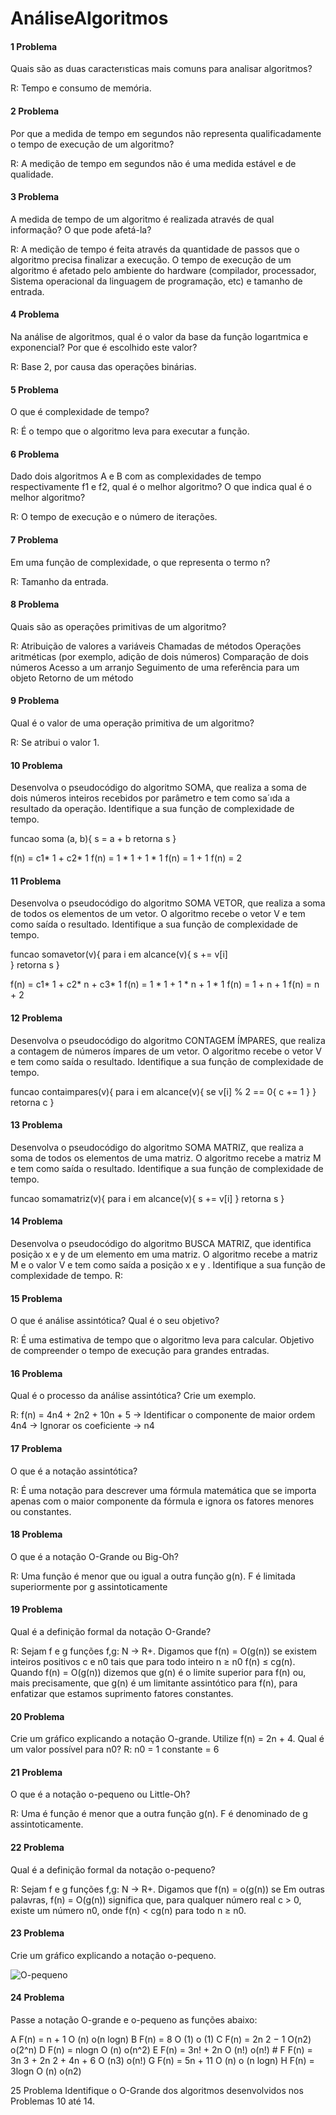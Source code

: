 # AnáliseAlgoritmos

#### 1 Problema
Quais são as duas caracterısticas mais comuns para analisar algoritmos? 

R: Tempo e consumo de memória.

#### 2 Problema 
Por que a medida de tempo em segundos não representa qualificadamente o tempo de execução de um algoritmo? 

R: A medição de tempo em segundos não é uma medida estável e de qualidade.

#### 3 Problema 
A medida de tempo de um algoritmo é realizada através de qual informação? O que pode afetá-la? 

R: A medição de tempo é feita através da quantidade de passos que o algoritmo precisa finalizar a execução. O tempo de execução de um algoritmo é afetado pelo ambiente do hardware (compilador, processador, Sistema operacional da linguagem de programação, etc) e tamanho de entrada.

#### 4 Problema 
Na análise de algoritmos, qual é o valor da base da função logarıtmica e exponencial? Por que é escolhido este valor?

R: Base 2, por causa das operações binárias.

#### 5 Problema 
O que é complexidade de tempo? 

R: É o tempo que o algoritmo leva para executar a função.

#### 6 Problema 
Dado dois algoritmos A e B com as complexidades de tempo respectivamente f1 e f2, qual é o melhor algoritmo? O que indica qual é o melhor algoritmo?

R: O tempo de execução e o número de iterações. 


#### 7 Problema 
Em uma função de complexidade, o que representa o termo n? 

R: Tamanho  da entrada. 

#### 8 Problema 
Quais são as operações primitivas de um algoritmo?

R: 
Atribuição de valores a variáveis 
Chamadas de métodos 
Operações aritméticas (por exemplo, adição de dois números) 
Comparação de dois números 
Acesso a um arranjo 
Seguimento de uma referência para um objeto 
Retorno de um método
 
#### 9 Problema 
Qual é o valor de uma operação primitiva de um algoritmo? 

R: Se atribui o valor 1.

#### 10 Problema 
Desenvolva o pseudocódigo do algoritmo SOMA, que realiza a soma de dois números inteiros recebidos por parâmetro e tem como sa´ıda a resultado da operação. Identifique a sua função de complexidade de tempo. 

funcao soma (a, b){
	s = a + b
retorna s 
}

f(n) = c1* 1 + c2* 1 
f(n) = 1 * 1 + 1 * 1 
f(n) = 1 + 1 
f(n) = 2


#### 11 Problema 
Desenvolva o pseudocódigo do algoritmo SOMA VETOR, que realiza a soma de todos os elementos de um vetor. O algoritmo recebe o vetor V e tem como saída o resultado. Identifique a sua função de complexidade de tempo. 

funcao somavetor(v){
para i em alcance(v){
s += v[i]	
}
retorna s
} 

f(n) = c1* 1 + c2* n + c3* 1 
f(n) = 1 * 1 + 1 * n + 1 * 1 
f(n) = 1 + n + 1 
f(n) = n + 2



#### 12 Problema 
Desenvolva o pseudocódigo do algoritmo CONTAGEM ÍMPARES, que realiza a contagem de números ímpares de um vetor. O algoritmo recebe o vetor V e tem como saída o resultado. Identifique a sua função de complexidade de tempo. 

funcao contaimpares(v){
para i em alcance(v){
se v[i] % 2  == 0{
 c += 1
}
	}
retorna c
}

#### 13 Problema 
Desenvolva o pseudocódigo do algoritmo SOMA MATRIZ, que realiza a soma de todos os elementos de uma matriz. O algoritmo recebe a matriz M e tem como saída o resultado. Identifique a sua função de complexidade de tempo. 

funcao somamatriz(v){
	para i em alcance(v){
		s += v[i]
	}
retorna s
}


#### 14 Problema 
Desenvolva o pseudocódigo do algoritmo BUSCA MATRIZ, que identifica posição x e y de um elemento em uma matriz. O algoritmo recebe a matriz M e o valor V e tem como saída a posição x e y . Identifique a sua função de complexidade de tempo. 
R:


#### 15 Problema 
O que é análise assintótica? Qual é o seu objetivo? 

R: É uma estimativa de tempo que o algoritmo leva para calcular. Objetivo de compreender o tempo de execução para grandes entradas.

#### 16 Problema 
Qual é o processo da análise assintótica? Crie um exemplo. 

R: f(n) = 4n4 + 2n2 + 10n + 5 -> Identificar o componente de maior ordem 4n4  -> Ignorar os coeficiente -> n4


#### 17 Problema 
O que é a notação assintótica? 

R:  É uma notação para descrever uma fórmula matemática que se importa apenas com o maior componente da fórmula e ignora os fatores menores ou constantes.

#### 18 Problema 
O que é a notação O-Grande ou Big-Oh?

R: Uma função é menor que ou igual a outra função g(n). F é limitada superiormente por g assintoticamente

#### 19 Problema 
Qual é a definição formal da notação  O-Grande? 

R: Sejam f e g funções f,g: N → R+. Digamos que f(n) = O(g(n)) se existem inteiros positivos c e n0 tais que para todo inteiro n ≥ n0 f(n) ≤ cg(n). Quando f(n) = O(g(n)) dizemos que g(n) é o limite superior para f(n) ou, mais precisamente, que g(n) é um limitante assintótico para f(n), para enfatizar que estamos suprimento fatores constantes.

#### 20 Problema 
Crie um gráfico explicando a notação O-grande. Utilize f(n) = 2n + 4. Qual é um valor possível para n0? 
R: n0 = 1 
constante = 6

#### 21 Problema 
O que é a notação o-pequeno ou Little-Oh? 

R: Uma é função é menor que a outra função g(n). F é denominado de g assintoticamente.

#### 22 Problema 
Qual é a definição formal da notação  o-pequeno? 

R: Sejam f e g funções f,g: N → R+. Digamos que f(n) = o(g(n)) se Em outras palavras, f(n) = O(g(n)) significa que, para qualquer número real c > 0, existe um número n0, onde f(n) < cg(n) para todo n ≥ n0.

#### 23 Problema 
Crie um gráfico explicando a notação o-pequeno. 

![O-pequeno](https://user-images.githubusercontent.com/40281699/56991557-56e60300-6b6e-11e9-82d5-7701d8e1a29b.PNG)


#### 24 Problema 
Passe a notação O-grande e o-pequeno as funções abaixo: 

A F(n) = n + 1 
O (n)
o(n logn)
B F(n) = 8 
O (1)
o (1)
C F(n) = 2n 2 − 1 
O(n2)
o(2^n)
D F(n) = nlogn
O (n)
o(n^2) 
E F(n) = 3n! + 2n
O (n!)
o(n!) #
F F(n) = 3n 3 + 2n 2 + 4n + 6 
O (n3)
o(n!)
G F(n) = 5n + 11 
O (n)
o (n logn)
H F(n) = 3logn 
O (n)
o(n2)

25 Problema 
Identifique o O-Grande dos algoritmos desenvolvidos nos Problemas 10 até 14.
